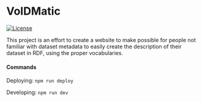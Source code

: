# VoIDMatic

[![License](https://img.shields.io/badge/License-Apache_2.0-blue.svg)](https://opensource.org/licenses/Apache-2.0)

This project is an effort to create a website to make possible for people not familiar with dataset metadata to easily create the description of their dataset in RDF, using the proper vocabularies.

#### Commands

Deploying:
`npm run deploy`

Developing:
`npm run dev`
